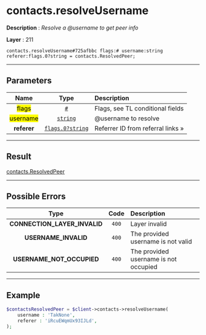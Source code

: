 # contacts.resolveUsername

**Description** : *Resolve a @username to get peer info*

**Layer** : 211

```tl
contacts.resolveUsername#725afbbc flags:# username:string referer:flags.0?string = contacts.ResolvedPeer;
```

---

## Parameters

| Name | Type | Description |
| :---: | :---: | :--- |
| <mark>flags</mark> | [`#`](type/#) | Flags, see TL conditional fields |
| <mark>username</mark> | [`string`](type/string) | @username to resolve |
| **referer** | [`flags.0?string`](type/string) | Referrer ID from referral links » |

---

## Result

[contacts.ResolvedPeer](type/contacts.ResolvedPeer)

---

## Possible Errors

| Type | Code | Description |
| :---: | :---: | :--- |
| **CONNECTION_LAYER_INVALID** | `400` | Layer invalid |
| **USERNAME_INVALID** | `400` | The provided username is not valid |
| **USERNAME_NOT_OCCUPIED** | `400` | The provided username is not occupied |

---

## Example

```php
$contactsResolvedPeer = $client->contacts->resolveUsername(
	username : 'TakNone',
	referer : 'iRcuEWqmUx93IJLd',
);
```